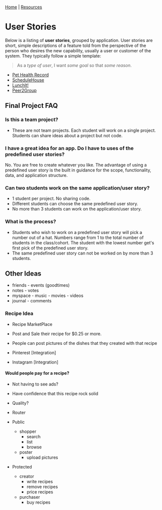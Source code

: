 [Home](/)  |  [Resources](/resources/)

# User Stories

Below is a listing of **user stories**, grouped by application.  User stories are short, simple descriptions of a feature told from the perspective of the person who desires the new capability, usually a user or customer of the system. They typically follow a simple template:

> As a _type of user_, I want _some goal_ so that _some reason_.

- [Pet Health Record](/pet)
- [ScheduleHouse](/schedulehouse)
- [LunchIt!](/lunchit)
- [Peer2Group](/peer2group)

## Final Project FAQ

### Is this a team project?

- These are not team projects. Each student will work on a single project.  Students can share ideas about a project but not code.  

### I have a great idea for an app.  Do I have to uses of the predefined user stories?

No.  You are free to create whatever you like.  The advantage of using a predefined user story is the built in guidance for the scope, functionality, data, and application structure.

### Can two students work on the same application/user story?

- 1 student per project.  No sharing code.
- Different students can choose the same predefined user story.  
- No more than 3 students can work on the application/user story.

### What is the process?

- Students who wish to work on a predefined user story will pick a number out of a hat.  Numbers range from 1 to the total number of students in the class/cohort.  The student with the lowest number get's first pick of the predefined user story.
- The same predefined user story can not be worked on by more than 3 students.  




## Other Ideas

- friends - events (goodtimes)
- notes - votes
- myspace - music - movies - videos
- journal - comments


### Recipe Idea

- Recipe MarketPlace

- Post and Sale their recipe for $0.25 or more.
- People can post pictures of the dishes that
they created with that recipe

- Pinterest [Integration]
- Instagram [Integration]

#### Would people pay for a recipe?

- Not having to see ads?
- Have confidence that this recipe rock solid
- Quality?

- Router
 - Public
   - shopper
     - search
     - list
     - browse
   - poster
     - upload pictures
 - Protected
   - creator
     - write recipes
     - remove recipes
     - price recipes
   - purchaser
     - buy recipes
